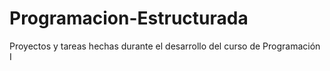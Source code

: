 # Programacion-Estructurada
Proyectos y tareas hechas durante el desarrollo del curso de Programación I
